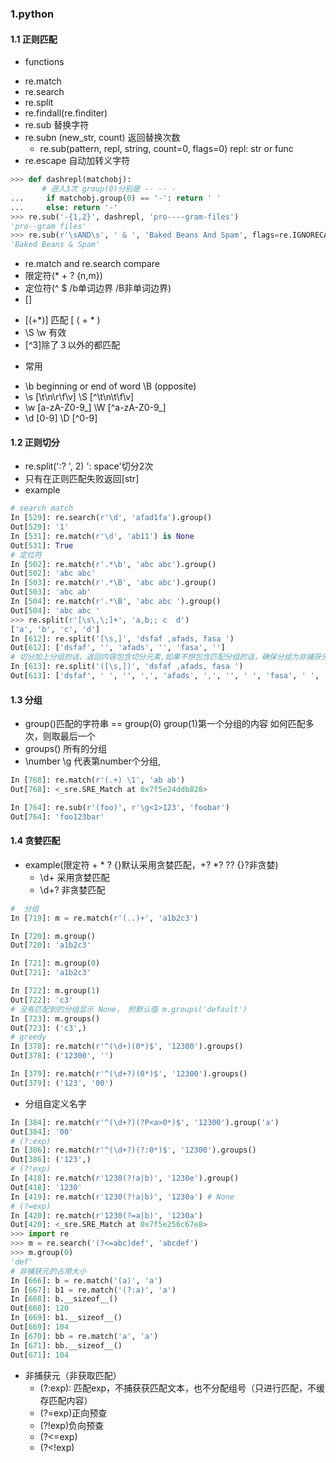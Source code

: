 ### 1.python

#### 1.1 正则匹配
- functions
 * re.match
 * re.search
 * re.split
 * re.findall(re.finditer)
 * re.sub 替换字符
 * re.subn (new_str, count) 返回替换次数
    * re.sub(pattern, repl, string, count=0, flags=0) repl: str or func
 * re.escape 自动加转义字符
 ```python
 >>> def dashrepl(matchobj):
        # 进入3次 group(0)分别是 -- -- -
...     if matchobj.group(0) == '-': return ' '
...     else: return '-'
>>> re.sub('-{1,2}', dashrepl, 'pro----gram-files')
'pro--gram files'
>>> re.sub(r'\sAND\s', ' & ', 'Baked Beans And Spam', flags=re.IGNORECASE)
'Baked Beans & Spam'
```

- re.match and re.search compare
- 限定符(* + ? {n,m})
- 定位符(^ $ /b单词边界 /B非单词边界)
- []
 * [(+*)] 匹配 [ ( + * )
 * \S \w 有效
 * [^3]除了３以外的都匹配
- 常用
 * \b beginning or end of word \B (opposite)
 * \s [\t\n\r\f\v] \S [^\t\n\t\f\v]
 * \w [a-zA-Z0-9_] \W [^a-zA-Z0-9_]
 * \d [0-9] \D [^0-9]
#### 1.2 正则切分
- re.split(':? ', 2) ': space'切分2次
- 只有在正则匹配失败返回[str]
- example
```python
# search match
In [529]: re.search(r'\d', 'afad1fa').group()
Out[529]: '1'
In [531]: re.match(r'\d', 'ab11') is None
Out[531]: True
# 定位符
In [502]: re.match(r'.*\b', 'abc abc').group()
Out[502]: 'abc abc'
In [503]: re.match(r'.*\B', 'abc abc').group()
Out[503]: 'abc ab'
In [504]: re.match(r'.*\B', 'abc abc ').group()
Out[504]: 'abc abc '
>>> re.split(r'[\s\,\;]+', 'a,b;; c  d')
['a', 'b', 'c', 'd']
In [612]: re.split('[\s,]', 'dsfaf ,afads, fasa ')
Out[612]: ['dsfaf', '', 'afads', '', 'fasa', '']
# 切分加上分组的话，返回内容包含切分元素,如果不想包含匹配分组的话，确保分组为非捕获分组
In [613]: re.split('([\s,])', 'dsfaf ,afads, fasa ')
Out[613]: ['dsfaf', ' ', '', ',', 'afads', ',', '', ' ', 'fasa', ' ', '']
```

#### 1.3 分组
- group()匹配的字符串 == group(0)  group(1)第一个分组的内容 如何匹配多次，则取最后一个
- groups() 所有的分组
- \number \g<number> 代表第number个分组,

```python
In [768]: re.match(r'(.+) \1', 'ab ab')
Out[768]: <_sre.SRE_Match at 0x7f5e24ddb828>

In [764]: re.sub(r'(foo)', r'\g<1>123', 'foobar')
Out[764]: 'foo123bar'
```

#### 1.4 贪婪匹配

- example(限定符 + * ? {}默认采用贪婪匹配，+? *? ?? {}?非贪婪)
  * \d+ 采用贪婪匹配
  * \d+? 非贪婪匹配

```python
#  分组
In [719]: m = re.match(r'(..)+', 'a1b2c3')

In [720]: m.group()
Out[720]: 'a1b2c3'

In [721]: m.group(0)
Out[721]: 'a1b2c3'

In [722]: m.group(1)
Out[722]: 'c3'
# 没有匹配到的分组显示 None， 附默认值 m.groups('default')
In [723]: m.groups()
Out[723]: ('c3',)
# greedy
In [378]: re.match(r'^(\d+)(0*)$', '12300').groups()
Out[378]: ('12300', '')

In [379]: re.match(r'^(\d+?)(0*)$', '12300').groups()
Out[379]: ('123', '00')
```

- 分组自定义名字
```python
In [384]: re.match(r'^(\d+?)(?P<a>0*)$', '12300').group('a')
Out[384]: '00'
# (?:exp)
In [386]: re.match(r'^(\d+?)(?:0*)$', '12300').groups()
Out[386]: ('123',)
# (?!exp)
In [418]: re.match(r'1230(?!a|b)', '1230e').group()
Out[418]: '1230'
In [419]: re.match(r'1230(?!a|b)', '1230a') # None
# (?=exp)
In [420]: re.match(r'1230(?=a|b)', '1230a')
Out[420]: <_sre.SRE_Match at 0x7f5e256c67e8>
>>> import re
>>> m = re.search('(?<=abc)def', 'abcdef')
>>> m.group(0)
'def'
# 非捕获元的占用大小
In [666]: b = re.match('(a)', 'a')
In [667]: b1 = re.match('(?:a)', 'a')
In [668]: b.__sizeof__()
Out[668]: 120
In [669]: b1.__sizeof__()
Out[669]: 104
In [670]: bb = re.match('a', 'a')
In [671]: bb.__sizeof__()
Out[671]: 104
```

- 非捕获元（非获取匹配）
  * (?:exp): 匹配exp，不捕获获匹配文本，也不分配组号（只进行匹配，不缓存匹配内容）
  * (?=exp)正向预查
  * (?!exp)负向预查
  * (?<=exp)
  * (?<!exp)
